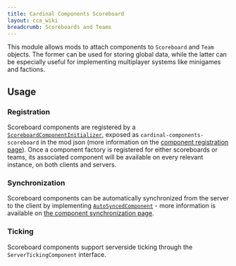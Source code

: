 ```yaml
---
title: Cardinal Components Scoreboard
layout: cca_wiki
breadcrumb: Scoreboards and Teams
---
```


This module allows mods to attach components to `Scoreboard` and `Team` objects. The former can be used for storing global data, while the latter can be especially useful for implementing multiplayer systems like minigames and factions.

## Usage
### Registration

Scoreboard components are registered by a [`ScoreboardComponentInitializer`](https://github.com/OnyxStudios/Cardinal-Components-API/blob/master/cardinal-components-scoreboard/src/main/java/dev/onyxstudios/cca/api/v3/scoreboard/ScoreboardComponentInitializer.java), exposed as `cardinal-components-scoreboard` in the mod json (more information on the [component registration page](../registration#2-attaching-your-component)). Once a component factory is registered for either scoreboards or teams, its associated component will be available on every relevant instance, on both clients and servers.

### Synchronization

Scoreboard components can be automatically synchronized from the server to the client by implementing [`AutoSyncedComponent`](https://github.com/OnyxStudios/Cardinal-Components-API/blob/master/cardinal-components-base/src/main/java/dev/onyxstudios/cca/api/v3/component/sync/AutoSyncedComponent.java) - more information is available on [the component synchronization page](../synchronization.md).

### Ticking

Scoreboard components support serverside ticking through the `ServerTickingComponent` interface.
